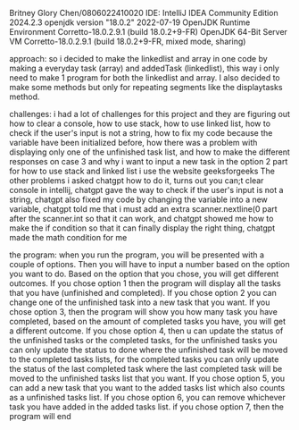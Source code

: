 Britney Glory Chen/0806022410020
IDE: IntelliJ IDEA Community Edition 2024.2.3
openjdk version "18.0.2" 2022-07-19
OpenJDK Runtime Environment Corretto-18.0.2.9.1 (build 18.0.2+9-FR)
OpenJDK 64-Bit Server VM Corretto-18.0.2.9.1 (build 18.0.2+9-FR, mixed mode, sharing)

approach:
so i decided to make the linkedlist and array in one code by making a everyday task (array) and addedTask (linkedlist), this way i only need to make 1 program for both the linkedlist and array. I also decided to make some methods but only for repeating segments like the displaytasks method.

challenges:
i had a lot of challenges for this project and they are figuring out how to clear a console, how to use stack, how to use linked list, how to check if the user's input is not a string, how to fix my code because the variable have been initialized before, how there was a problem with displaying only one of the unfinished task list, and how to make the different responses on case 3
and why i want to input a new task in the option 2 part
for how to use stack and linked list i use the website geeksforgeeks The other problems i asked chatgpt how to do it, turns out you can;t clear console in intellij, chatgpt gave the way to check if the user's input is not a string,
chatgpt also fixed my code by changing the variable into a new variable, chatgpt told me that i must add an extra scanner.nextline(0 part after the scanner.int so that it can work, and chatgpt showed me how to make the if condition so that it can finally display the right thing, chatgpt made the math condition for me

the program:
when you run the program, you will be presented with a couple of options. Then you will have to input a number based on the option you want to do. Based on the option that you chose, you will get different outcomes. If you chose option 1 then the program will display all the tasks that you have (unfinished and completed). If you chose option 2 you can change one of the unfinished task into a new task that you want. If you chose option 3, then the program will show you how many task you have completed, based on the amount of completed tasks you have, you will get a different outcome. If you chose option 4, then u can update the status of the unfinished tasks or the completed tasks, for the unfinished tasks you can only update the status to done where the unfinished task will be moved to the completed tasks lists, for the completed tasks you can only update the status of the last completed task where the last completed task will be moved to the unfinished tasks list that you want. If you chose option 5, you can add a new task that you want to the added tasks list which also counts as a unfinished tasks list. If you chose option 6, you can remove whichever task you have added in the added tasks list. if you chose option 7, then the program will end
